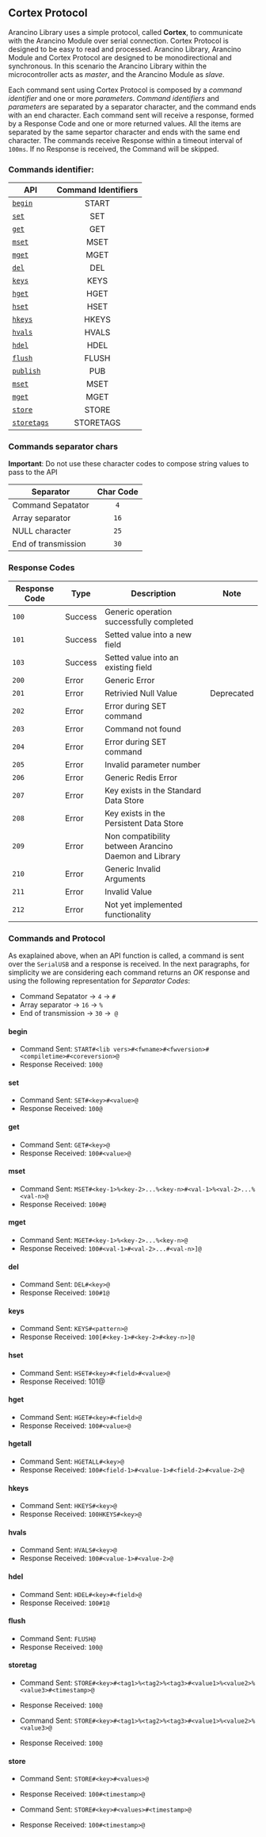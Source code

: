 ## Cortex Protocol
Arancino Library uses a simple protocol, called **Cortex**, to communicate with the Arancino Module over serial connection. Cortex Protocol is designed to be easy to read and processed. Arancino Library, Arancino Module and Cortex Protocol are designed to be monodirectional and synchronous. In this scenario the Arancino Library within the microcontroller acts as *master*, and the Arancino Module as *slave*.


Each command sent using Cortex Protocol is composed by a *command identifier* and one or more *parameters*. *Command identifiers* and *parameters* are separated by a separator character, and the command ends with an end character. Each command sent will receive a response, formed by a Response Code and one or more returned values. All the items are separated by the same separtor character and ends with the same end character. The commands receive Response within a timeout interval of `100ms`. If no Response is received, the Command will be skipped.

### Commands identifier:


| API               | Command Identifiers    |
| ------------------ |:-------------:|
| [`begin`](#begin)  | START         |
| [`set`](#set)      | SET           |
| [`get`](#get)      | GET           |
| [`mset`](#mset)    | MSET          |
| [`mget`](#mget)    | MGET          |
| [`del`](#del)      | DEL           |
| [`keys`](#keys)    | KEYS          |
| [`hget`](#hget)    | HGET          |
| [`hset`](#hset)    | HSET          |
| [`hkeys`](#hkeys)  | HKEYS         |
| [`hvals`](#hvals)  | HVALS         |
| [`hdel`](#hdel)    | HDEL          |
| [`flush`](#flush)  | FLUSH         |
| [`publish`](#publish)    | PUB     |
| [`mset`](#mset)    | MSET     |
| [`mget`](#mget)    | MGET     |
| [`store`](#store)  | STORE    |
| [`storetags`](#storetags)| STORETAGS|

### Commands separator chars
**Important**: Do not use these character codes to compose string values to pass to the API

| Separator             | Char Code     |
| --------------------- |:-------------:|
| Command Sepatator     | `4`           |
| Array separator       | `16`          |
| NULL character        | `25`          |
| End of transmission   | `30`          |


### Response Codes
| Response Code  | Type      | Description | Note |
|-------|-----------|-------------|------|
| `100`   | Success   | Generic operation successfully completed ||
| `101`   | Success   | Setted value into a new field ||
| `103`   | Success   | Setted value into an existing field ||
| `200`   | Error     | Generic Error | |
| `201`   | Error     | Retrivied Null Value | Deprecated|
| `202`   | Error     | Error during SET command ||
| `203`   | Error     | Command not found ||
| `204`   | Error     | Error during SET command ||
| `205`   | Error     | Invalid parameter number ||
| `206`   | Error     | Generic Redis Error ||
| `207`   | Error     | Key exists in the Standard Data Store ||
| `208`   | Error     | Key exists in the Persistent Data Store ||
| `209`   | Error     | Non compatibility between Arancino Daemon and Library ||
| `210`   | Error     | Generic Invalid Arguments ||
| `211`   | Error     | Invalid Value ||
| `212`   | Error     | Not yet implemented functionality ||


### Commands and Protocol
As exaplained above, when an API function is called, a command is sent over the `SerialUSB` and a response is received.
In the next paragraphs, for simplicity we are considering each command returns an *OK* response and using the following representation for *Separator Codes*:

- Command Sepatator → `4`  → `#`
- Array separator → `16` → `%`
- End of transmission → `30`  →` @`

#### begin
- Command Sent: `START#<lib vers>#<fwname>#<fwversion>#<compiletime>#<coreversion>@`
- Response Received: `100@`

#### set
- Command Sent: `SET#<key>#<value>@`
- Response Received: `100@`

#### get
- Command Sent: `GET#<key>@`
- Response Received: `100#<value>@`

#### mset
- Command Sent: `MSET#<key-1>%<key-2>...%<key-n>#<val-1>%<val-2>...%<val-n>@`
- Response Received: `100#@`

#### mget
- Command Sent: `MGET#<key-1>%<key-2>...%<key-n>@`
- Response Received: `100#<val-1>#<val-2>...#<val-n>]@`

#### del
- Command Sent: `DEL#<key>@`
- Response Received: `100#1@`

#### keys
- Command Sent: `KEYS#<pattern>@`
- Response Received: `100[#<key-1>#<key-2>#<key-n>]@`

#### hset
- Command Sent: `HSET#<key>#<field>#<value>@`
- Response Received: 101@

#### hget
- Command Sent: `HGET#<key>#<field>@`
- Response Received: `100#<value>@`

#### hgetall
- Command Sent: `HGETALL#<key>@`
- Response Received: `100#<field-1>#<value-1>#<field-2>#<value-2>@`

#### hkeys
- Command Sent: `HKEYS#<key>@`
- Response Received: `100HKEYS#<key>@`

#### hvals
- Command Sent: `HVALS#<key>@`
- Response Received: `100#<value-1>#<value-2>@`

#### hdel
- Command Sent: `HDEL#<key>#<field>@`
- Response Received: `100#1@`

#### flush
- Command Sent: `FLUSH@`
- Response Received: `100@`

#### storetag
- Command Sent: `STORE#<key>#<tag1>%<tag2>%<tag3>#<value1>%<value2>%<value3>#<timestamp>@`
- Response Received: `100@`

- Command Sent: `STORE#<key>#<tag1>%<tag2>%<tag3>#<value1>%<value2>%<value3>@`
- Response Received: `100@`

#### store
- Command Sent: `STORE#<key>#<values>@`
- Response Received: `100#<timestamp>@`

- Command Sent: `STORE#<key>#<values>#<timestamp>@`
- Response Received: `100#<timestamp>@`
